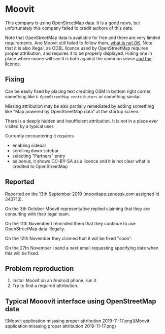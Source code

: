 # Moovit

This company is using OpenStreetMap data. It is a good news, but unfortunately this company failed to credit authors of this data.

Note that OpenStreetMap data is available for free and there are very limited requirements. And Moovit still failed to follow them, [what is not OK](../README.md). Note that it is also illegal, as ODBL licence used by OpenStreetMap requires proper attribution, and requires it to be properly displayed. Hiding one in place where noone will see it is both against the common sense [and the licence](../README.md).

## Fixing
Can be easily fixed by placing text crediting OSM in bottom right corner, something like `© OpenStreetMap contributors` or something similar.

Missing attribution may be also partially remediated by adding something like "Map powered by OpenStreetMap data" at the startup screen.

There is a deeply hidden and insufficient attribution. It is not in a place ever visited by a typical user.

Currently encountering it requires

- enabling sidebar
- scrolling down sidebar
- selecting "Partners" entry
- as bonus, it shows CC-BY-SA as a licence and it is not clear what is credited to OpenStreetMap

## Reported

Reported on the 13th September 2019 (moovitapp.zendesk.com assigned id 343713).

On the 3th October Moovit representative replied claiming that they are consulting with their legal team.

On the 11th November I reminded them that they continue to use OpenStreetMap data illegally.

On the 12th November they claimed that it will be fixed "soon".

On the 27th November I send a next email requesting specifying date when this will be fixed.

## Problem reproduction

1. Install Moovit on an Android phone, run it.
2. Try to find a required attribution.

## Typical Mooovit interface using OpenStreetMap data

![Moovit application misssing proper attribution 2019-11-17.png](Moovit application misssing proper attribution 2019-11-17.png)